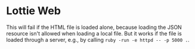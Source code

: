 # Lottie Web

This will fail if the HTML file is loaded alone, because loading the JSON resource isn't allowed when loading a local file. But it works if the file is loaded through a server, e.g., by calling `ruby -run -e httpd -- -p 5000 .`.
